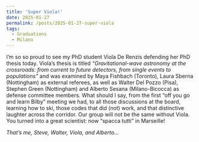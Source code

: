 ```yaml
---
title: 'Super Viola!'
date: 2025-01-27
permalink: /posts/2025-01-27-super-viola
tags:
  - Graduations
  - Milano
---
```


I’m so so proud to see my PhD student Viola De Renzis defending her PhD thesis today. Viola’s thesis is titled _“Gravitational-wave astronomy at the crossroads: from current to future detectors, from single events to populations”_ and was examined by Maya Fishbach (Toronto), Laura Sberna (Nottingham) as external referees, as well as Walter Del Pozzo (Pisa), Stephen Green (Nottingham) and Alberto Sesana (Milano-Bicocca) as defense committee members. What should I say, from the first “off you go and learn Bilby” meeting we had, to all those discussions at the board, learning how to ski, those codes that did (not) work, and that distinctive laughter across the corridor. Our group will not be the same without Viola. You turned into a great scientist: now “spacca tutti” in Marseille!

_That’s me, Steve, Walter, Viola, and Alberto…_

